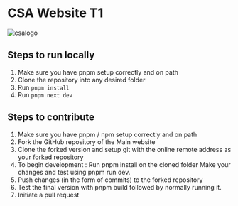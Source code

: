 # CSA Website T1
![csalogo](public/images/csalogo.png?raw=true)
## Steps to run locally
1. Make sure you have pnpm setup correctly and on path
2. Clone the repository into any desired folder
3. Run `pnpm install`
4. Run `pnpm next dev`
## Steps to contribute
1. Make sure you have pnpm / npm setup correctly and on path
2. Fork the GitHub repository of the Main website 
3. Clone the forked version and setup git with the online remote address as your forked repository 
4. To begin development :
Run pnpm install on the cloned folder
Make your changes and test using pnpm run dev.
5. Push changes (in the form of commits) to the forked repository
6. Test the final version with pnpm build followed by normally running it.
7. Initiate a pull request
